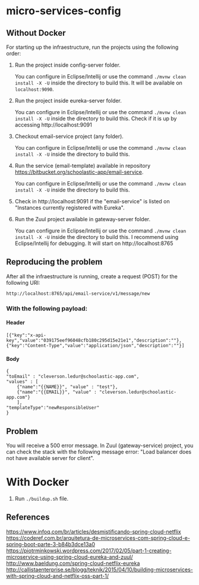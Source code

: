 
# micro-services-config
## Without Docker


For starting up the infraestructure, run the projects using the following order:

1. Run the project inside config-server folder.
	
	You can configure in Eclipse/Intellij or use the command `./mvnw clean install -X -U` inside the directory to build this.
	It will be available on `localhost:9090`.

2. Run the project inside eureka-server folder.
	
	You can configure in Eclipse/Intellij or use the command `./mvnw clean install -X -U` inside the directory to build this.
	Check if it is up by accessing http://localhost:9091
		
3. Checkout email-service project (any folder).

	You can configure in Eclipse/Intellij or use the command `./mvnw clean install -X -U` inside the directory to build this.


4. Run the service (email-template) available in repository https://bitbucket.org/schoolastic-app/email-service.

	You can configure in Eclipse/Intellij or use the command `./mvnw clean install -X -U` inside the directory to build this.

5. Check in http://localhost:9091 if the "email-service" is listed on "Instances currently registered with Eureka".


6. Run the Zuul project available in gateway-server folder.

	You can configure in Eclipse/Intellij or use the command `./mvnw clean install -X -U` inside the directory to build this.
	I recommend using Eclipse/Intellij for debugging.
	It will start on http://localhost:8765

## Reproducing the problem

After all the infraestructure is running, create a request (POST) for the following URI:

	http://localhost:8765/api/email-service/v1/message/new

### With the following payload:

#### Header

	[{"key":"x-api-key","value":"039175eef96048cfb180c295d15e21e1","description":""},{"key":"Content-Type","value":"application/json","description":""}]

#### Body

	{
	"toEmail" : "cleverson.ledur@schoolastic-app.com",
	"values" : [
		{"name":"{{NAME}}", "value" : "test"},
		{"name":"{{EMAIL}}", "value" : "cleverson.ledur@schoolastic-app.com"}
		],
	"templateType":"newResponsibleUser"
	}

## Problem

You will receive a 500 error message. In Zuul (gateway-service) project, you can check the stack with the following message error: "Load balancer does not have available server for client".


# With Docker

1. Run `./buildup.sh` file.

## References

https://www.infoq.com/br/articles/desmistificando-spring-cloud-netflix
https://coderef.com.br/arquitetura-de-microservices-com-spring-cloud-e-spring-boot-parte-3-b84b3dce13a0
https://piotrminkowski.wordpress.com/2017/02/05/part-1-creating-microservice-using-spring-cloud-eureka-and-zuul/
http://www.baeldung.com/spring-cloud-netflix-eureka
http://callistaenterprise.se/blogg/teknik/2015/04/10/building-microservices-with-spring-cloud-and-netflix-oss-part-1/

